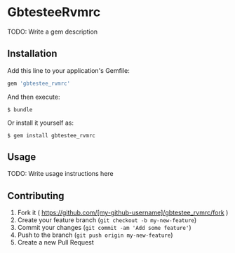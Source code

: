 # GbtesteeRvmrc

TODO: Write a gem description

## Installation

Add this line to your application's Gemfile:

```ruby
gem 'gbtestee_rvmrc'
```

And then execute:

    $ bundle

Or install it yourself as:

    $ gem install gbtestee_rvmrc

## Usage

TODO: Write usage instructions here

## Contributing

1. Fork it ( https://github.com/[my-github-username]/gbtestee_rvmrc/fork )
2. Create your feature branch (`git checkout -b my-new-feature`)
3. Commit your changes (`git commit -am 'Add some feature'`)
4. Push to the branch (`git push origin my-new-feature`)
5. Create a new Pull Request
